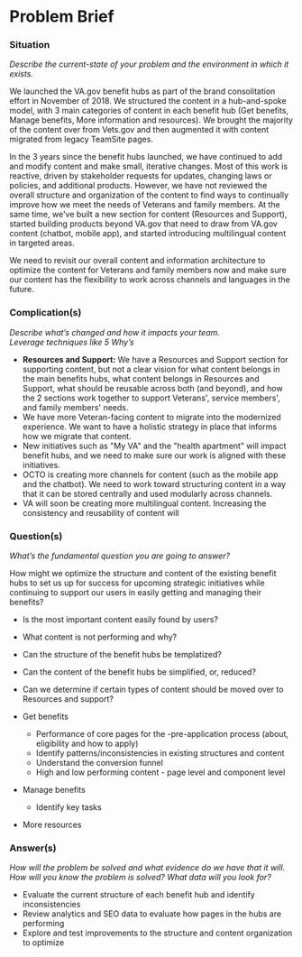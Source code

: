 # Problem Brief


### Situation
_Describe the current-state of your problem and the environment in which it exists._

We launched the VA.gov benefit hubs as part of the brand consolitation effort in November of 2018. We structured the content in a hub-and-spoke model, with 3 main categories of content in each benefit hub (Get benefits, Manage benefits, More information and resources). We brought the majority of the content over from Vets.gov and then augmented it with content migrated from legacy TeamSite pages.

In the 3 years since the benefit hubs launched, we have continued to add and modify content and make small, iterative changes. Most of this work is reactive, driven by stakeholder requests for updates, changing laws or policies, and additional products. However, we have not reviewed the overall structure and organization of the content to find ways to continually improve how we meet the needs of Veterans and family members. At the same time, we've built a new section for content (Resources and Support), started building products beyond VA.gov that need to draw from VA.gov content (chatbot, mobile app), and started introducing multilingual content in targeted areas.

We need to revisit our overall content and information architecture to optimize the content for Veterans and family members now and make sure our content has the flexibility to work across channels and languages in the future.

### Complication(s)
_Describe what’s changed and how it impacts your team._\
_Leverage techniques like 5 Why’s_ 

- **Resources and Support:** We have a Resources and Support section for supporting content, but not a clear vision for what content belongs in the main benefits hubs, what content belongs in Resources and Support, what should be reusable across both (and beyond), and how the 2 sections work together to support Veterans', service members', and family members' needs.
- We have more Veteran-facing content to migrate into the modernized experience. We want to have a holistic strategy in place that informs how we migrate that content. 
- New initiatives such as "My VA" and the "health apartment" will impact benefit hubs, and we need to make sure our work is aligned with these initiatives.
- OCTO is creating more channels for content (such as the mobile app and the chatbot). We need to work toward structuring content in a way that it can be stored centrally and used modularly across channels. 
- VA will soon be creating more multilingual content. Increasing the consistency and reusability of content will  

### Question(s)
_What’s the fundamental question you are going  to answer?_ 

How might we optimize the structure and content of the existing benefit hubs to set us up for success for upcoming strategic initiatives while continuing to support our users in easily getting and managing their benefits?  
- Is the most important content easily found by users?
- What content is not performing and why?
- Can the structure of the benefit hubs be templatized?
- Can the content of the benefit hubs be simplified, or, reduced? 
- Can we determine if certain types of content should be moved over to Resources and support?

- Get benefits
  - Performance of core pages for the -pre-application process (about, eligibility and how to apply)
  - Identify patterns/inconsistencies in existing structures and content
  - Understand the conversion funnel
  - High and low performing content - page level and component level
- Manage benefits
  - Identify key tasks
- More resources

### Answer(s)
_How will the problem be solved and what evidence do we have that it will._ 
_How will you know the problem is solved? What data will you look for?_

- Evaluate the current structure of each benefit hub and identify inconsistencies
- Review analytics and SEO data to evaluate how pages in the hubs are performing
- Explore and test improvements to the structure and content organization to optimize



